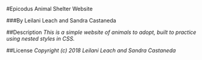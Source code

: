 #Epicodus Animal Shelter Website

###By Leilani Leach and Sandra Castaneda

##Description
_This is a simple website of animals to adopt, built to practice using nested styles in CSS._

##License
_Copyright (c) 2018 Leilani Leach and Sandra Castaneda_
